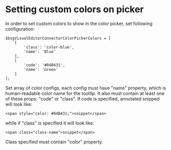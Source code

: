 # Setting custom colors on picker

In order to set custom colors to show in the color picker, set following configuration:

```
$bsgVisualEditorConnectorColorPickerColors = [
    [
        'class': 'color-blue',
        'name': 'Blue'
    ],
    [
        'code': '#04B431',
        'name': 'Green'
    ]
];
```

Set array of color configs, each config must have "name" property, which is human-readable
color name for the tooltip. It also must contain at least
one of these props: "code" or "class".
If code is specified, annotated snipped will look like:

`
<span style="color: #04B431;">snippet</span>
`

while if "class" is specified it will look like:

`
<span class="class-name">snippet</span>
`

Class specified must contain "color" property.